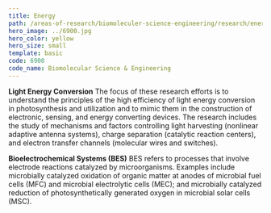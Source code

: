 ```yaml
---
title: Energy
path: /areas-of-research/biomoleculer-science-engineering/research/energy
hero_image: ../6900.jpg
hero_color: yellow
hero_size: small
template: basic
code: 6900
code_name: Biomolecular Science & Engineering
---
```

**Light Energy Conversion**
The focus of these research efforts is to understand the principles of the high efficiency of light energy conversion in photosynthesis and utilization and to mimic them in the construction of electronic, sensing, and energy converting devices. The research includes the study of mechanisms and factors controlling light harvesting (nonlinear adaptive antenna systems), charge separation (catalytic reaction centers), and electron transfer channels (molecular wires and switches).

**Bioelectrochemical Systems (BES)**
BES refers to processes that involve electrode reactions catalyzed by microorganisms. Examples include microbially catalyzed oxidation of organic matter at anodes of microbial fuel cells (MFC) and microbial electrolytic cells (MEC); and microbially catalyzed reduction of photosynthetically generated oxygen in microbial solar cells (MSC).
